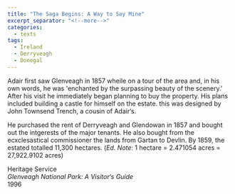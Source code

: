 ```yaml
---
title: "The Saga Begins: A Way to Say Mine"
excerpt_separator: "<!--more-->"
categories:
  - texts
tags:
  - Ireland
  - Derryveagh
  - Donegal
---
```

Adair first saw Glenveagh in 1857 wheile on a tour of the area and, in his own words, he was 'enchanted by the surpassing beauty of the scenery.' After his visit he immediately began planning to buy the property. His plans included building a castle for himself on the estate. this was designed by John Townsend Trench, a cousin of Adair‘s.  
<!--more-->
He purchased the rent of Derryveagh and Glendowan in 1857 and bought out the intgerests of the major tenants. He also bought from the ecxclesastical commissioner the lands from Gartan to Devlin. By 1859, the estated totalled 11,300 hectares. (_Ed. Note_: 1 hectare = 2.471054 acres = 27,922.9102 acres)  

Heritage Service  
_Glenveagh National Park: A Visitor‘s Guide_  
1996
